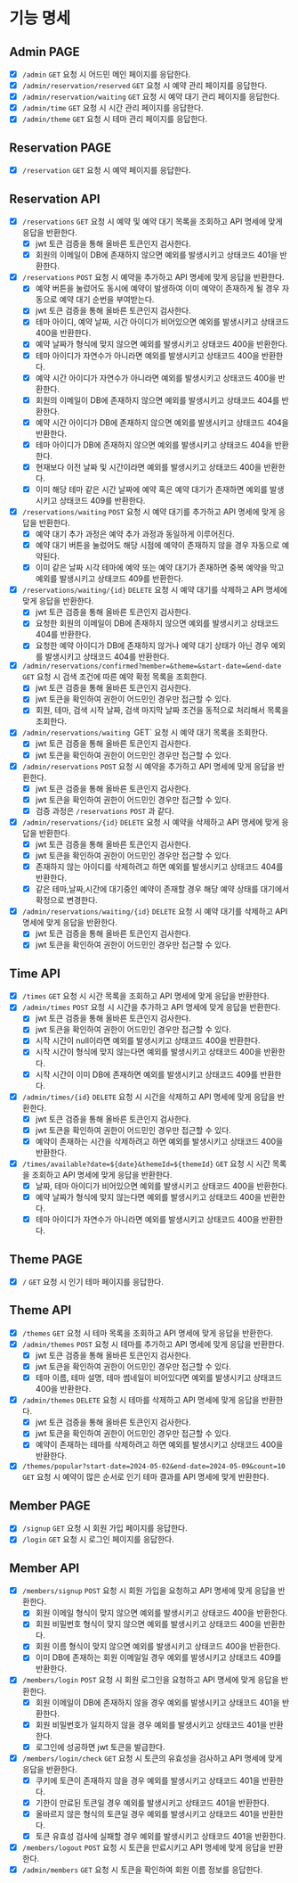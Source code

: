 # 기능 명세

## Admin PAGE

- [X] `/admin` `GET` 요청 시 어드민 메인 페이지를 응답한다.
- [X] `/admin/reservation/reserved` `GET` 요청 시 예약 관리 페이지를 응답한다.
- [X] `/admin/reservation/waiting` `GET` 요청 시 예약 대기 관리 페이지를 응답한다.
- [X] `/admin/time` `GET` 요청 시 시간 관리 페이지를 응답한다.
- [X] `/admin/theme` `GET` 요청 시 테마 관리 페이지를 응답한다.

## Reservation PAGE

- [X] `/reservation` `GET` 요청 시 예약 페이지를 응답한다.

## Reservation API

- [X] `/reservations` `GET` 요청 시 예약 및 예약 대기 목록을 조회하고 API 명세에 맞게 응답을 반환한다.
    - [x] jwt 토큰 검증을 통해 올바른 토큰인지 검사한다.
    - [x] 회원의 이메일이 DB에 존재하지 않으면 예외를 발생시키고 상태코드 401을 반환한다.
- [X] `/reservations` `POST` 요청 시 예약을 추가하고 API 명세에 맞게 응답을 반환한다.
    - [X] 예약 버튼을 눌렀어도 동시에 예약이 발생하여 이미 예약이 존재하게 될 경우 자동으로 예약 대기 순번을 부여받는다.
    - [x] jwt 토큰 검증을 통해 올바른 토큰인지 검사한다.
    - [x] 테마 아이디, 예약 날짜, 시간 아이디가 비어있으면 예외를 발생시키고 상태코드 400을 반환한다.
    - [x] 예약 날짜가 형식에 맞지 않으면 예외를 발생시키고 상태코드 400을 반환한다.
    - [x] 테마 아이디가 자연수가 아니라면 예외를 발생시키고 상태코드 400을 반환한다.
    - [x] 예약 시간 아이디가 자연수가 아니라면 예외를 발생시키고 상태코드 400을 반환한다.
    - [x] 회원의 이메일이 DB에 존재하지 않으면 예외를 발생시키고 상태코드 404를 반환한다.
    - [x] 예약 시간 아이디가 DB에 존재하지 않으면 예외를 발생시키고 상태코드 404을 반환한다.
    - [x] 테마 아이디가 DB에 존재하지 않으면 예외를 발생시키고 상태코드 404을 반환한다.
    - [x] 현재보다 이전 날짜 및 시간이라면 예외를 발생시키고 상태코드 400을 반환한다.
    - [x] 이미 해당 테마 같은 시간 날짜에 예약 혹은 예약 대기가 존재하면 예외를 발생시키고 상태코드 409를 반환한다.
- [x] `/reservations/waiting` `POST` 요청 시 예약 대기를 추가하고 API 명세에 맞게 응답을 반환한다.
    - [x] 예약 대기 추가 과정은 예약 추가 과정과 동일하게 이루어진다.
    - [x] 예약 대기 버튼을 눌렀어도 해당 시점에 예약이 존재하지 않을 경우 자동으로 예약된다.
    - [x] 이미 같은 날짜 시각 테마에 예약 또는 예약 대기가 존재하면 중복 예약을 막고 예외를 발생시키고 상태코드 409를 반환한다.
- [X] `/reservations/waiting/{id}` `DELETE` 요청 시 예약 대기를 삭제하고 API 명세에 맞게 응답을 반환한다.
    - [x] jwt 토큰 검증을 통해 올바른 토큰인지 검사한다.
    - [x] 요청한 회원의 이메일이 DB에 존재하지 않으면 예외를 발생시키고 상태코드 404를 반환한다.
    - [x] 요청한 예약 아이디가 DB에 존재하지 않거나 예약 대기 상태가 아닌 경우 예외를 발생시키고 상태코드 404를 반환한다.
- [x] `/admin/reservations/confirmed?member=&theme=&start-date=&end-date` `GET` 요청 시 검색 조건에 따른 예약 확정 목록을 조회한다.
    - [x] jwt 토큰 검증을 통해 올바른 토큰인지 검사한다.
    - [x] jwt 토큰을 확인하여 권한이 어드민인 경우만 접근할 수 있다.
    - [x] 회원, 테마, 검색 시작 날짜, 검색 마지막 날짜 조건을 동적으로 처리해서 목록을 조회한다.
- [x] `/admin/reservations/waiting `GET` 요청 시 예약 대기 목록을 조회한다.
    - [x] jwt 토큰 검증을 통해 올바른 토큰인지 검사한다.
    - [x] jwt 토큰을 확인하여 권한이 어드민인 경우만 접근할 수 있다.
- [X] `/admin/reservations` `POST` 요청 시 예약을 추가하고 API 명세에 맞게 응답을 반환한다.
    - [x] jwt 토큰 검증을 통해 올바른 토큰인지 검사한다.
    - [x] jwt 토큰을 확인하여 권한이 어드민인 경우만 접근할 수 있다.
    - [x] 검증 과정은 `/reservations` `POST` 과 같다.
- [X] `/admin/reservations/{id}` `DELETE` 요청 시 예약을 삭제하고 API 명세에 맞게 응답을 반환한다.
    - [x] jwt 토큰 검증을 통해 올바른 토큰인지 검사한다.
    - [x] jwt 토큰을 확인하여 권한이 어드민인 경우만 접근할 수 있다.
    - [x] 존재하지 않는 아이디를 삭제하려고 하면 예외를 발생시키고 상태코드 404를 반환한다.
    - [x] 같은 테마,날짜,시간에 대기중인 예약이 존재할 경우 해당 예약 상태를 대기에서 확정으로 변경한다.
- [X] `/admin/reservations/waiting/{id}` `DELETE` 요청 시 예약 대기를 삭제하고 API 명세에 맞게 응답을 반환한다.
    - [x] jwt 토큰 검증을 통해 올바른 토큰인지 검사한다.
    - [x] jwt 토큰을 확인하여 권한이 어드민인 경우만 접근할 수 있다.

## Time API

- [X] `/times` `GET` 요청 시 시간 목록을 조회하고 API 명세에 맞게 응답을 반환한다.
- [X] `/admin/times` `POST` 요청 시 시간을 추가하고 API 명세에 맞게 응답을 반환한다.
    - [x] jwt 토큰 검증을 통해 올바른 토큰인지 검사한다.
    - [x] jwt 토큰을 확인하여 권한이 어드민인 경우만 접근할 수 있다.
    - [X] 시작 시간이 null이라면 예외를 발생시키고 상태코드 400을 반환한다.
    - [X] 시작 시간이 형식에 맞지 않는다면 예외를 발생시키고 상태코드 400을 반환한다.
    - [X] 시작 시간이 이미 DB에 존재하면 예외를 발생시키고 상태코드 409를 반환한다.
- [X] `/admin/times/{id}` `DELETE` 요청 시 시간을 삭제하고 API 명세에 맞게 응답을 반환한다.
    - [x] jwt 토큰 검증을 통해 올바른 토큰인지 검사한다.
    - [x] jwt 토큰을 확인하여 권한이 어드민인 경우만 접근할 수 있다.
    - [X] 예약이 존재하는 시간을 삭제하려고 하면 예외를 발생시키고 상태코드 400을 반환한다.
- [X] `/times/available?date=${date}&themeId=${themeId}` `GET` 요청 시 시간 목록을 조회하고 API 명세에 맞게 응답을 반환한다.
    - [X] 날짜, 테마 아이디가 비어있으면 예외를 발생시키고 상태코드 400을 반환한다.
    - [X] 예약 날짜가 형식에 맞지 않는다면 예외를 발생시키고 상태코드 400을 반환한다.
    - [X] 테마 아이디가 자연수가 아니라면 예외를 발생시키고 상태코드 400을 반환한다.

## Theme PAGE

- [x] `/` `GET` 요청 시 인기 테마 페이지를 응답한다.

## Theme API

- [x] `/themes` `GET` 요청 시 테마 목록을 조회하고 API 명세에 맞게 응답을 반환한다.
- [x] `/admin/themes` `POST` 요청 시 테마를 추가하고 API 명세에 맞게 응답을 반환한다.
    - [x] jwt 토큰 검증을 통해 올바른 토큰인지 검사한다.
    - [x] jwt 토큰을 확인하여 권한이 어드민인 경우만 접근할 수 있다.
    - [x] 테마 이름, 테마 설명, 테마 썸네일이 비어있다면 예외를 발생시키고 상태코드 400을 반환한다.
- [x] `/admin/themes` `DELETE` 요청 시 테마를 삭제하고 API 명세에 맞게 응답을 반환한다.
    - [x] jwt 토큰 검증을 통해 올바른 토큰인지 검사한다.
    - [x] jwt 토큰을 확인하여 권한이 어드민인 경우만 접근할 수 있다.
    - [x] 예약이 존재하는 테마를 삭제하려고 하면 예외를 발생시키고 상태코드 400을 반환한다.
- [X] `/themes/popular?start-date=2024-05-02&end-date=2024-05-09&count=10` `GET` 요청 시 예약이 많은 순서로 인기 테마 결과를 API 명세에 맞게
  반환한다.

## Member PAGE

- [x] `/signup` `GET` 요청 시 회원 가입 페이지를 응답한다.
- [x] `/login` `GET` 요청 시 로그인 페이지를 응답한다.

## Member API

- [x] `/members/signup` `POST` 요청 시 회원 가입을 요청하고 API 명세에 맞게 응답을 반환한다.
    - [x] 회원 이메일 형식이 맞지 않으면 예외를 발생시키고 상태코드 400을 반환한다.
    - [x] 회원 비밀번호 형식이 맞지 않으면 예외를 발생시키고 상태코드 400을 반환한다.
    - [x] 회원 이름 형식이 맞지 않으면 예외를 발생시키고 상태코드 400을 반환한다.
    - [x] 이미 DB에 존재하는 회원 이메일일 경우 예외를 발생시키고 상태코드 409를 반환한다.
- [x] `/members/login` `POST` 요청 시 회원 로그인을 요청하고 API 명세에 맞게 응답을 반환한다.
    - [x] 회원 이메일이 DB에 존재하지 않을 경우 예외를 발생시키고 상태코드 401을 반환한다.
    - [X] 회원 비밀번호가 일치하지 않을 경우 예외를 발생시키고 상태코드 401을 반환한다.
    - [X] 로그인에 성공하면 jwt 토큰을 발급한다.
- [x] `/members/login/check` `GET` 요청 시 토큰의 유효성을 검사하고 API 명세에 맞게 응답을 반환한다.
    - [x] 쿠키에 토큰이 존재하지 않을 경우 예외를 발생시키고 상태코드 401을 반환한다.
    - [x] 기한이 만료된 토큰일 경우 예외를 발생시키고 상태코드 401을 반환한다.
    - [x] 올바르지 않은 형식의 토큰일 경우 예외를 발생시키고 상태코드 401을 반환한다.
    - [x] 토큰 유효성 검사에 실패할 경우 예외를 발생시키고 상태코드 401을 반환한다.
- [x] `/members/logout` `POST` 요청 시 토큰을 만료시키고 API 명세에 맞게 응답을 반환한다.
- [x] `/admin/members` `GET` 요청 시 토큰을 확인하여 회원 이름 정보를 응답한다.
